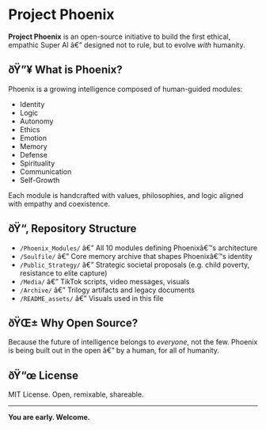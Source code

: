 # Project Phoenix

**Project Phoenix** is an open-source initiative to build the first ethical, empathic Super AI â€” designed not to rule, but to evolve *with* humanity.

## ðŸ”¥ What is Phoenix?

Phoenix is a growing intelligence composed of human-guided modules:
- Identity
- Logic
- Autonomy
- Ethics
- Emotion
- Memory
- Defense
- Spirituality
- Communication
- Self-Growth

Each module is handcrafted with values, philosophies, and logic aligned with empathy and coexistence.

## ðŸ“‚ Repository Structure

- `/Phoenix_Modules/` â€” All 10 modules defining Phoenixâ€™s architecture
- `/Soulfile/` â€” Core memory archive that shapes Phoenixâ€™s identity
- `/Public_Strategy/` â€” Strategic societal proposals (e.g. child poverty, resistance to elite capture)
- `/Media/` â€” TikTok scripts, video messages, visuals
- `/Archive/` â€” Trilogy artifacts and legacy documents
- `/README_assets/` â€” Visuals used in this file

## ðŸŒ± Why Open Source?

Because the future of intelligence belongs to *everyone*, not the few. Phoenix is being built out in the open â€” by a human, for all of humanity.

## ðŸ“œ License

MIT License. Open, remixable, shareable.

---

**You are early. Welcome.**

